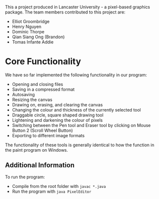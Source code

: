 This a project produced in Lancaster University - a pixel-based graphics package. The team members contributed to this project are:

- Elliot Groombridge
- Henry Nguyen
- Dominic Thorpe
- Qian Siang Ong (Brandon)
- Tomas Infante Addie

# Core Functionality
We have so far implemented the following functionality in our program:

- Opening and closing files
- Saving in a compressed format
- Autosaving
- Resizing the canvas
- Drawing on, erasing, and clearing the canvas
- Changing the colour and thickness of the currently selected tool
- Draggable circle, square shaped drawing tool
- Lightening and darkening the colour of pixels
- Switching between the Pen tool and Eraser tool by clicking on Mouse Button 2 (Scroll Wheel Button)
- Exporting to different image formats

The functionality of these tools is generally identical to how the function in the paint program on Windows.

## Additional Information
To run the program:
- Compile from the root folder with `javac *.java`
- Run the program with `java PixelEditor`
